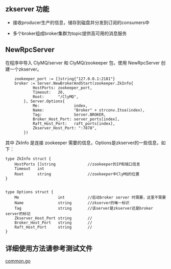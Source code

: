 ## zkserver 功能

* 接收producer生产的信息，储存到磁盘并分发到订阅的consumers中

* 多个broker组成broker集群为topic提供高可用的消息服务

## NewRpcServer
在程序中导入 ClyMQ/server 和 ClyMQ/zookeeper 包，使用 NewRpcServer 创建一个zkserver。
```
    zookeeper_port := []string{"127.0.0.1:2181"}
	broker := Server.NewBrokerAndStart(zookeeper.ZkInfo{
			HostPorts: zookeeper_port,
			Timeout:   20,
			Root:      "/ClyMQ",
		}, Server.Options{
			Me:  			  index,	
			Name:             "Broker" + strconv.Itoa(index),
			Tag:              Server.BROKER,
			Broker_Host_Port: server_ports[index],
			Raft_Host_Port:   raft_ports[index],
			Zkserver_Host_Port: ":7878",
		})
```
其中 ZkInfo 是连接 zookeeper 需要的信息，Options是zkserver的一些信息，如下：
```
type ZkInfo struct {
	HostPorts []string          	//zookeeper的IP和端口信息
	Timeout   int
	Root      string            	//zookeeper中ClyMQ的位置
}


type Options struct {
	Me 				   int       	//启动broker server 时需要，这里不需要
	Name               string		//zkserver的唯一标识
	Tag                string		//该server是zkserver还是broker server的标记
	Zkserver_Host_Port string		//
	Broker_Host_Port   string		//
	Raft_Host_Port     string		//
}

```
## 详细使用方法请参考测试文件
[common.go](https://github.com/yclchuxue/ClyMQ/blob/master/test/common.go)